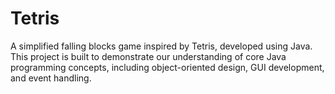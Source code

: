 # Tetris
A simplified falling blocks game inspired by Tetris, developed using Java. This project is built to demonstrate our understanding of core Java programming concepts, including object-oriented design, GUI development, and event handling.
